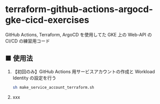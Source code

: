 # terraform-github-actions-argocd-gke-cicd-exercises
GitHub Actions, Terraform, ArgoCD を使用してた GKE 上の Web-API の CI/CD の練習用コード

## ■ 使用法

1. 【初回のみ】GitHub Actions 用サービスアカウントの作成と Workload Identity の設定を行う<br>
    ```sh
    sh make_service_account_terraform.sh
    ```

1. xxx